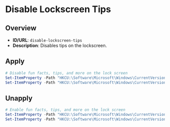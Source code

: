 # Disable Lockscreen Tips

## Overview
- **ID/URL**: `disable-lockscreen-tips`
- **Description**: Disables tips on the lockscreen.











## Apply

```powershell
# Disable fun facts, tips, and more on the lock screen
Set-ItemProperty -Path "HKCU:\Software\Microsoft\Windows\CurrentVersion\ContentDeliveryManager" -Name "RotatingLockScreenOverlayEnabled" -Value 0 -Type DWord
Set-ItemProperty -Path "HKCU:\Software\Microsoft\Windows\CurrentVersion\ContentDeliveryManager" -Name "SubscribedContent-338387Enabled" -Value 0 -Type DWord

```

## Unapply

```powershell
# Enable fun facts, tips, and more on the lock screen
Set-ItemProperty -Path "HKCU:\Software\Microsoft\Windows\CurrentVersion\ContentDeliveryManager" -Name "RotatingLockScreenOverlayEnabled" -Value 1 -Type DWord
Set-ItemProperty -Path "HKCU:\Software\Microsoft\Windows\CurrentVersion\ContentDeliveryManager" -Name "SubscribedContent-338387Enabled" -Value 1 -Type DWord

```
